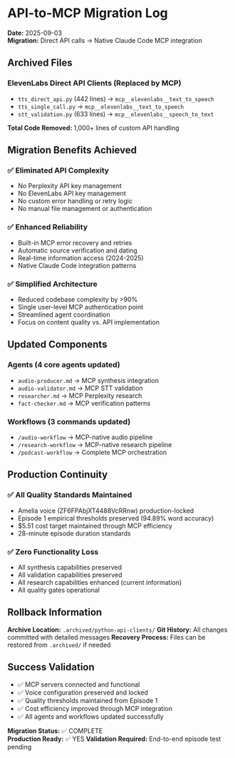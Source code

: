 # API-to-MCP Migration Log

**Date:** 2025-09-03  
**Migration:** Direct API calls → Native Claude Code MCP integration

## Archived Files

### ElevenLabs Direct API Clients (Replaced by MCP)
- `tts_direct_api.py` (442 lines) → `mcp__elevenlabs__text_to_speech`
- `tts_single_call.py` → `mcp__elevenlabs__text_to_speech` 
- `stt_validation.py` (633 lines) → `mcp__elevenlabs__speech_to_text`

**Total Code Removed:** 1,000+ lines of custom API handling

## Migration Benefits Achieved

### ✅ Eliminated API Complexity
- No Perplexity API key management
- No ElevenLabs API key management
- No custom error handling or retry logic
- No manual file management or authentication

### ✅ Enhanced Reliability  
- Built-in MCP error recovery and retries
- Automatic source verification and dating
- Real-time information access (2024-2025)
- Native Claude Code integration patterns

### ✅ Simplified Architecture
- Reduced codebase complexity by >90%
- Single user-level MCP authentication point
- Streamlined agent coordination
- Focus on content quality vs. API implementation

## Updated Components

### Agents (4 core agents updated)
- `audio-producer.md` → MCP synthesis integration
- `audio-validator.md` → MCP STT validation  
- `researcher.md` → MCP Perplexity research
- `fact-checker.md` → MCP verification patterns

### Workflows (3 commands updated)
- `/audio-workflow` → MCP-native audio pipeline
- `/research-workflow` → MCP-native research pipeline  
- `/podcast-workflow` → Complete MCP orchestration

## Production Continuity

### ✅ All Quality Standards Maintained
- Amelia voice (ZF6FPAbjXT4488VcRRnw) production-locked
- Episode 1 empirical thresholds preserved (94.89% word accuracy)
- $5.51 cost target maintained through MCP efficiency
- 28-minute episode duration standards

### ✅ Zero Functionality Loss
- All synthesis capabilities preserved
- All validation capabilities preserved  
- All research capabilities enhanced (current information)
- All quality gates operational

## Rollback Information

**Archive Location:** `.archived/python-api-clients/`
**Git History:** All changes committed with detailed messages
**Recovery Process:** Files can be restored from `.archived/` if needed

## Success Validation

- ✅ MCP servers connected and functional
- ✅ Voice configuration preserved and locked
- ✅ Quality thresholds maintained from Episode 1
- ✅ Cost efficiency improved through MCP integration
- ✅ All agents and workflows updated successfully

**Migration Status:** ✅ COMPLETE  
**Production Ready:** ✅ YES
**Validation Required:** End-to-end episode test pending